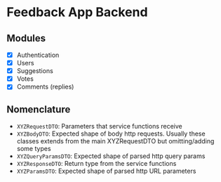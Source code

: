 # Feedback App Backend

## Modules

- [x] Authentication
- [x] Users
- [x] Suggestions
- [x] Votes
- [x] Comments (replies)

## Nomenclature

- `XYZRequestDTO`: Parameters that service functions receive
- `XYZBodyDTO`: Expected shape of body http requests. Usually these classes extends from the main XYZRequestDTO but omitting/adding some types
- `XYZQueryParamsDTO`: Expected shape of parsed http query params
- `XYZResponseDTO`: Return type from the service functions
- `XYZParamsDTO`: Expected shape of parsed http URL parameters
